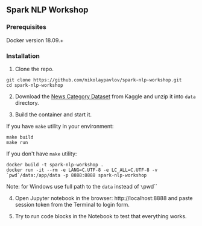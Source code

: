 ## Spark NLP Workshop

### Prerequisites

Docker version 18.09.+

### Installation

1. Clone the repo.

```
git clone https://github.com/nikolaypavlov/spark-nlp-workshop.git
cd spark-nlp-workshop
```

2. Download the [News Category Dataset](https://www.kaggle.com/rmisra/news-category-dataset) from Kaggle and unzip it into `data` directory.

3. Build the container and start it.

If you have `make` utility in your environment:

```
make build
make run
```

If you don't have `make` utility:

```
docker build -t spark-nlp-workshop .
docker run -it --rm -e LANG=C.UTF-8 -e LC_ALL=C.UTF-8 -v `pwd`/data:/app/data -p 8888:8888 spark-nlp-workshop
```

Note: for Windows use full path to the `data` instead of `\`pwd\``

4. Open Jupyter notebook in the browser: http://localhost:8888 and paste session token from the Terminal to login form.

5. Try to run code blocks in the Notebook to test that everything works.
